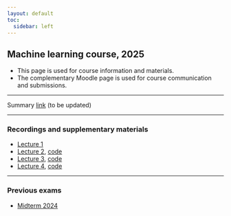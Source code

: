 ```yaml
---
layout: default
toc:
  sidebar: left
---
```


## Machine learning course, 2025

* This page is used for course information and materials.
* The complementary Moodle page is used for course communication and submissions. 

---

Summary [link](/suppl/ml/Lec2025/dl2_dc_ml2025.pdf) (to be updated)


---

### Recordings and supplementary materials
* [Lecture 1](https://sce-ac-il.zoom.us/rec/share/98DetprBeZf_34IqnfhcYolH3qtrbzuMGJvE2s0KU6_2KKTWrRObsSnKLot45mDx.862U9JBzopmbaIKi?startTime=1741779796000)
* [Lecture 2](https://sce-ac-il.zoom.us/rec/share/Ljwe9AclWvSBYUca9yE2rl665htv1j3DOf2AJtHjSEhGCP6hPgJBm9cW4Pt881Je.VLMKXfK3aCVEgYb0), [code](/suppl/ml/Lec2025/Lec2signal_est.ipynb)
* [Lecture 3](https://sce-ac-il.zoom.us/rec/share/0gKMXm-dGlsXm8a7z0N5yaEaY58tFKIQFndoSwKIy0yfDTqNncTqz2P_J95WpVJY._szB0Z6BFgVSoclT?startTime=1742987208000), [code](/suppl/ml/Lec2025/Lec3acf.ipynb)
* [Lecture 4](https://sce-ac-il.zoom.us/rec/share/OFK_tqzL_uL2W9OLVzUDpR5MjyoTWn24dNz-u_6FcUQ3WyBBCswOe1QGMsAL5_r4.RvV9W9yM-LDG2R8X?startTime=1743588812000), [code](/suppl/ml/Lec2025/Lec4ARp.ipynb)

---

### Previous exams
* [Midterm 2024](/suppl/ml/exams/ML_midterm_2024_sol.pdf)
